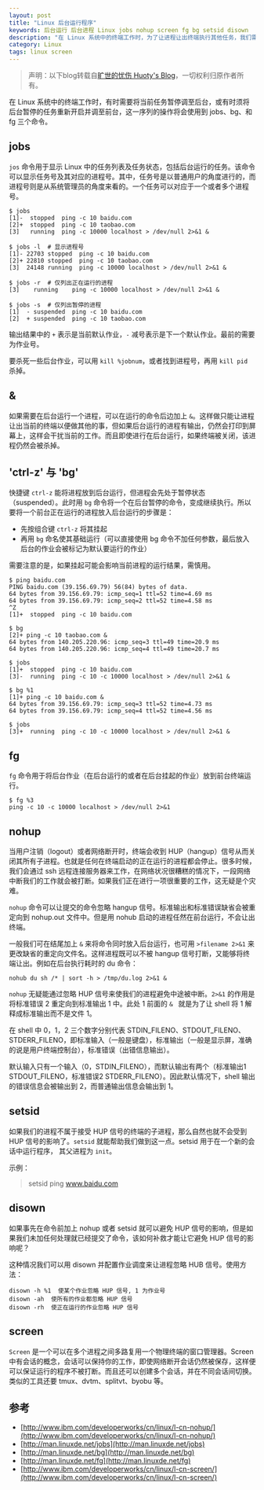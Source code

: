```yaml
---
layout: post
title: "Linux 后台运行程序"
keywords: 后台运行 后台进程 Linux jobs nohup screen fg bg setsid disown
description: "在 Linux 系统中的终端工作时，为了让进程让出终端执行其他任务，我们需要将进程放到后台运行"
category: Linux
tags: linux screen
---
```


> 声明：以下blog转载自[旷世的忧伤 Huoty's Blog](http://kuanghy.github.io/)，一切权利归原作者所有。

在 Linux 系统中的终端工作时，有时需要将当前任务暂停调至后台，或有时须将后台暂停的任务重新开启并调至前台，这一序列的操作将会使用到 jobs、bg、和 fg 三个命令。

## jobs

`jos` 命令用于显示 Linux 中的任务列表及任务状态，包括后台运行的任务。该命令可以显示任务号及其对应的进程号。其中，任务号是以普通用户的角度进行的，而进程号则是从系统管理员的角度来看的。一个任务可以对应于一个或者多个进程号。

```shell
$ jobs
[1]-  stopped  ping -c 10 baidu.com
[2]+  stopped  ping -c 10 taobao.com
[3]   running  ping -c 10000 localhost > /dev/null 2>&1 &

$ jobs -l  # 显示进程号
[1]- 22703 stopped  ping -c 10 baidu.com
[2]+ 22810 stopped  ping -c 10 taobao.com
[3]  24148 running  ping -c 10000 localhost > /dev/null 2>&1 &

$ jobs -r  # 仅列出正在运行的进程
[3]    running    ping -c 10000 localhost > /dev/null 2>&1 &

$ jobs -s  # 仅列出暂停的进程
[1]  - suspended  ping -c 10 baidu.com
[2]  + suspended  ping -c 10 taobao.com
```

输出结果中的 `+` 表示是当前默认作业，`-` 减号表示是下一个默认作业。最前的需要为作业号。

要杀死一些后台作业，可以用 `kill %jobnum`，或者找到进程号，再用 `kill pid` 杀掉。

## &

如果需要在后台运行一个进程，可以在运行的命令后边加上 `&`。这样做只能让进程让出当前的终端以便做其他的事，但如果后台运行的进程有输出，仍然会打印到屏幕上，这样会干扰当前的工作。而且即使进行在后台运行，如果终端被关闭，该进程仍然会被杀掉。

## 'ctrl-z' 与 'bg'

快捷键 `ctrl-z` 能将进程放到后台运行，但进程会先处于暂停状态（suspended）。此时用 `bg` 命令将一个在后台暂停的命令，变成继续执行。所以要将一个前台正在运行的进程放入后台运行的步骤是：

- 先按组合键 `ctrl-z` 将其挂起
- 再用 `bg` 命名使其基础运行（可以直接使用 bg 命令不加任何参数，最后放入后台的作业会被标记为默认要运行的作业）

需要注意的是，如果挂起可能会影响当前进程的运行结果，需慎用。

```shell
$ ping baidu.com
PING baidu.com (39.156.69.79) 56(84) bytes of data.
64 bytes from 39.156.69.79: icmp_seq=1 ttl=52 time=4.69 ms
64 bytes from 39.156.69.79: icmp_seq=2 ttl=52 time=4.58 ms
^Z
[1]+  stopped  ping -c 10 baidu.com

$ bg
[2]+ ping -c 10 taobao.com &
64 bytes from 140.205.220.96: icmp_seq=3 ttl=49 time=20.9 ms
64 bytes from 140.205.220.96: icmp_seq=4 ttl=49 time=20.7 ms

$ jobs
[1]+  stopped  ping -c 10 baidu.com
[3]-  running  ping -c 10 -c 10000 localhost > /dev/null 2>&1 &

$ bg %1
[1]+ ping -c 10 baidu.com &
64 bytes from 39.156.69.79: icmp_seq=3 ttl=52 time=4.73 ms
64 bytes from 39.156.69.79: icmp_seq=4 ttl=52 time=4.56 ms

$ jobs
[3]+  running  ping -c 10 -c 10000 localhost > /dev/null 2>&1 &
```

## fg

`fg` 命令用于将后台作业（在后台运行的或者在后台挂起的作业）放到前台终端运行。

```shell
$ fg %3
ping -c 10 -c 10000 localhost > /dev/null 2>&1
```

## nohup

当用户注销（logout）或者网络断开时，终端会收到 HUP（hangup）信号从而关闭其所有子进程。也就是任何在终端启动的正在运行的进程都会停止。很多时候，我们会通过 ssh 远程连接服务器来工作，在网络状况很糟糕的情况下，一段网络中断我们的工作就会被打断。如果我们正在进行一项很重要的工作，这无疑是个灾难。

`nohup` 命令可以让提交的命令忽略 hangup 信号。标准输出和标准错误缺省会被重定向到 nohup.out 文件中。但是用 nohub 启动的进程任然在前台运行，不会让出终端。

一般我们可在结尾加上 `&` 来将命令同时放入后台运行，也可用 `>filename 2>&1` 来更改缺省的重定向文件名。这样进程既可以不被 hangup 信号打断，又能够将终端让出。例如在后台执行耗时的 du 命令：

```
nohub du sh /* | sort -h > /tmp/du.log 2>&1 &
```

`nohup` 无疑能通过忽略 HUP 信号来使我们的进程避免中途被中断。`2>&1` 的作用是将标准错误 2 重定向到标准输出 1 中。此处 1 前面的 `& ` 就是为了让 shell 将 1 解释成标准输出而不是文件 1。

在 shell 中 0，1，2 三个数字分别代表 STDIN_FILENO、STDOUT_FILENO、STDERR_FILENO，即标准输入（一般是键盘），标准输出（一般是显示屏，准确的说是用户终端控制台），标准错误（出错信息输出）。

默认输入只有一个输入（0，STDIN_FILENO），而默认输出有两个（标准输出1 STDOUT_FILENO，标准错误2 STDERR_FILENO）。因此默认情况下，shell 输出的错误信息会被输出到 2，而普通输出信息会输出到 1。

## setsid

如果我们的进程不属于接受 HUP 信号的终端的子进程，那么自然也就不会受到 HUP 信号的影响了。`setsid` 就能帮助我们做到这一点。setsid 用于在一个新的会话中运行程序， 其父进程为 `init`。

示例：

> setsid ping www.baidu.com

## disown

如果事先在命令前加上 nohup 或者 setsid 就可以避免 HUP 信号的影响，但是如果我们未加任何处理就已经提交了命令，该如何补救才能让它避免 HUP 信号的影响呢？

这种情况我们可以用 disown 并配置作业调度来让进程忽略 HUB 信号。使用方法：

```
disown -h %1  使某个作业忽略 HUP 信号, 1 为作业号
disown -ah  使所有的作业都忽略 HUP 信号
disown -rh  使正在运行的作业忽略 HUP 信号
```

## screen

`Screen` 是一个可以在多个进程之间多路复用一个物理终端的窗口管理器。Screen 中有会话的概念，会话可以保持你的工作，即使网络断开会话仍然被保存，这样便可以保证运行的程序不被打断。而且还可以创建多个会话，并在不同会话间切换。类似的工具还要 tmux、dvtm、splitvt、byobu 等。

## 参考

- [http://www.ibm.com/developerworks/cn/linux/l-cn-nohup/](http://www.ibm.com/developerworks/cn/linux/l-cn-nohup/)
- [http://man.linuxde.net/jobs](http://man.linuxde.net/jobs)
- [http://man.linuxde.net/bg](http://man.linuxde.net/bg)
- [http://man.linuxde.net/fg](http://man.linuxde.net/fg)
- [http://www.ibm.com/developerworks/cn/linux/l-cn-screen/](http://www.ibm.com/developerworks/cn/linux/l-cn-screen/)
